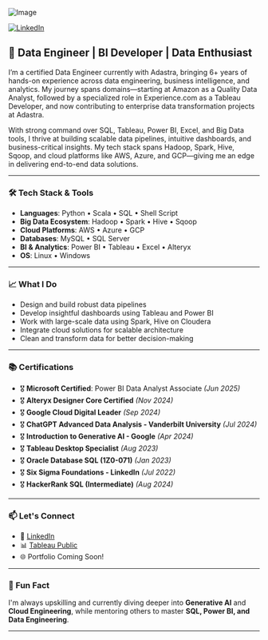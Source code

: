![Image](https://github.com/user-attachments/assets/c869236e-444d-4b14-ba7e-cc909ab6d50a)

[![LinkedIn](https://img.shields.io/badge/LinkedIn-Connect-blue?style=for-the-badge&logo=linkedin)](https://www.linkedin.com/in/mohammed-azarudeen-h/)

## 🚀 Data Engineer | BI Developer | Data Enthusiast

I’m a certified Data Engineer currently with Adastra, bringing 6+ years of hands-on experience across data engineering, business intelligence, and analytics. My journey spans domains—starting at Amazon as a Quality Data Analyst, followed by a specialized role in Experience.com as a Tableau Developer, and now contributing to enterprise data transformation projects at Adastra.

With strong command over SQL, Tableau, Power BI, Excel, and Big Data tools, I thrive at building scalable data pipelines, intuitive dashboards, and business-critical insights. My tech stack spans Hadoop, Spark, Hive, Sqoop, and cloud platforms like AWS, Azure, and GCP—giving me an edge in delivering end-to-end data solutions.

---

### 🛠️ Tech Stack & Tools

- **Languages**: Python • Scala • SQL • Shell Script  
- **Big Data Ecosystem**: Hadoop • Spark • Hive • Sqoop  
- **Cloud Platforms**: AWS • Azure • GCP  
- **Databases**: MySQL • SQL Server  
- **BI & Analytics**: Power BI • Tableau • Excel • Alteryx  
- **OS**: Linux • Windows  

---

### 📈 What I Do

- Design and build robust data pipelines  
- Develop insightful dashboards using Tableau and Power BI  
- Work with large-scale data using Spark, Hive on Cloudera  
- Integrate cloud solutions for scalable architecture  
- Clean and transform data for better decision-making  

---

### 📚 Certifications

- 🎖️ **Microsoft Certified**: Power BI Data Analyst Associate *(Jun 2025)*  
- 🎖️ **Alteryx Designer Core Certified** *(Nov 2024)*  
- 🎖️ **Google Cloud Digital Leader** *(Sep 2024)*  
- 🎖️ **ChatGPT Advanced Data Analysis - Vanderbilt University** *(Jul 2024)*  
- 🎖️ **Introduction to Generative AI - Google** *(Apr 2024)*  
- 🎖️ **Tableau Desktop Specialist** *(Aug 2023)*  
- 🎖️ **Oracle Database SQL (1Z0-071)** *(Jan 2023)*  
- 🎖️ **Six Sigma Foundations - LinkedIn** *(Jul 2022)*  
- 🎖️ **HackerRank SQL (Intermediate)** *(Aug 2024)*  

---

### 📫 Let's Connect

- 💼 [LinkedIn](https://www.linkedin.com/in/mohammed-azarudeen-h/)
- 📊 [Tableau Public](https://public.tableau.com/app/profile/hazarude/vizzes) 
- 🌐 Portfolio Coming Soon!

---

### 👀 Fun Fact

I'm always upskilling and currently diving deeper into **Generative AI** and **Cloud Engineering**, while mentoring others to master **SQL, Power BI, and Data Engineering**.

---



